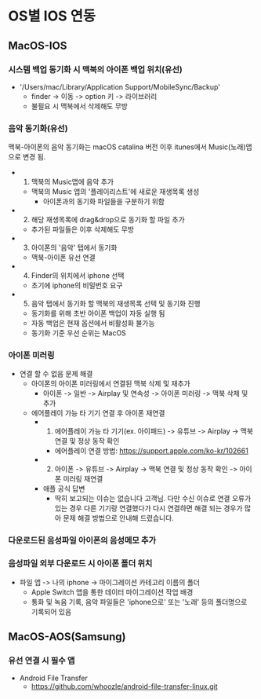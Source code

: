 # OS별 IOS 연동
## MacOS-IOS
### 시스템 백업 동기화 시 맥북의 아이폰 백업 위치(유선)
- '/Users/mac/Library/Application Support/MobileSync/Backup'
	- finder -> 이동 -> option 키 -> 라이브러리
	- 불필요 시 맥북에서 삭제해도 무방
### 음악 동기화(유선)
맥북-아이폰의 음악 동기화는 macOS catalina 버전 이후 itunes에서 Music(노래)앱으로 변경 됨.
- 1. 맥북의 Music앱에 음악 추가
	- 맥북의 Music 앱의 '플레이리스트'에 새로운 재생목록 생성
		- 아이폰과의 동기화 파일들을 구분하기 위함
- 2. 해당 재생목록에 drag&drop으로 동기화 할 파일 추가
	- 추가된 파일들은 이후 삭제해도 무방
- 3. 아이폰의 '음악' 탭에서 동기화
	- 맥북-아이폰 유선 연결
- 4. Finder의 위치에서 iphone 선택
	- 초기에 iphone의 비밀번호 요구
- 5. 음악 탭에서 동기화 할 맥북의 재생목록 선택 및 동기화 진행
	- 동기화를 위해 초반 아이폰 백업이 자동 실행 됨
	- 자동 백업은 현재 옵션에서 비활성화 불가능
	- 동기화 기준 우선 순위는 MacOS
### 아이폰 미러링
- 연결 할 수 없음 문제 해결
	- 아이폰의 아이폰 미러링에서 연결된 맥북 삭제 및 재추가
		- 아이폰 -> 일반 -> Airplay 및 연속성 -> 아이폰 미러링 -> 맥북 삭제 및 추가
	- 에어플레이 가능 타 기기 연결 후 아이폰 재연결
		- 1. 에어플레이 가능 타 기기(ex. 아이패드) -> 유튜브 -> Airplay -> 맥북 연결 및 정상 동작 확인
			- 에어플레이 연결 방법: https://support.apple.com/ko-kr/102661
		- 2. 아이폰 -> 유튜브 -> Airplay -> 맥북 연결 및 정상 동작 확인 -> 아이폰 미러링 재연결
		- 애플 공식 답변
			- 딱히 보고되는 이슈는 없습니다 고객님. 다만 수신 이슈로 연결 오류가 있는 경우 다른 기기랑 연결했다가 다시 연결하면 해결 되는 경우가 많아 문제 해결 방법으로 안내해 드렸습니다.
### 다운로드된 음성파일 아이폰의 음성메모 추가
### 음성파일 외부 다운로드 시 아이폰 폴더 위치
- 파일 앱 -> 나의 iphone -> 마이그레이션 카테고리 이름의 폴더
	- Apple Switch 앱을 통한 데이터 마이그레이션 작업 배경
	- 통화 및 녹음 기록, 음악 파일들은 'iphone으로' 또는 '노래' 등의 폴더명으로 기록되어 있음
## MacOS-AOS(Samsung)
### 유선 연결 시 필수 앱
- Android File Transfer
	- https://github.com/whoozle/android-file-transfer-linux.git
